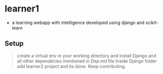 # learner1
- a learning webapp with intelligence developed using django and scikit-learn

Setup
------
> create a virtual env in your working directory and 
  install Django and all other dependecies mentioned in Dep.md file
> Inside Django folder add learner2 project and its done. Keep contributing.
